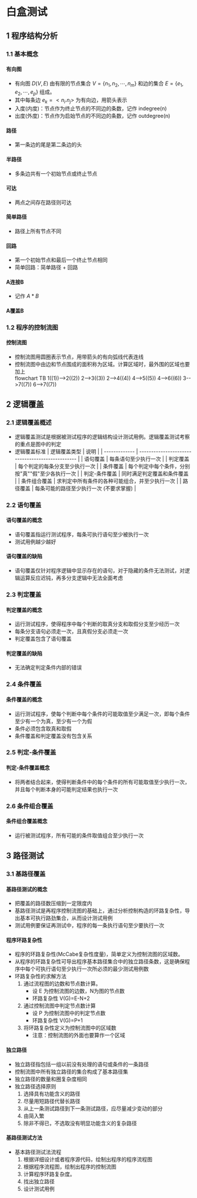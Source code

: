 <link rel=stylesheet href=style.css>

<h1> 白盒测试 </h1>
<h2> 1 程序结构分析 </h2>
<h3> 1.1 基本概念 </h3>
<h4> 有向图 </h4>

  - 有向图 $D(V,E)$ 由有限的节点集合 $V=\{n_1,n_2,\cdots, n_m\}$ 和边的集合 $E=\{e_1,e_2,\cdots,e_p\}$ 组成。
  - 其中每条边 $e_k=<n_i.n_j>$ 为有向边，用箭头表示
  - 入度(内度)：节点作为终止节点的不同边的条数，记作 indegree(n)
  - 出度(外度)：节点作为启始节点的不同边的条数，记作 outdegree(n)

<h4> 路径 </h4>

  - 第一条边的尾是第二条边的头

<h4> 半路径 </h4>

  - 多条边共有一个初始节点或终止节点

<h4> 可达 </h4>

  - 两点之间存在路径则可达

<h4> 简单路径 </h4>
 
  - 路径上所有节点不同

<h4> 回路 </h4>

  - 第一个初始节点和最后一个终止节点相同
  - 简单回路：简单路径 + 回路

<h4> A连接B </h4>

  - 记作 $A*B$

<h4> A覆盖B </h4>

<h3> 1.2 程序的控制流图 </h3>
<h4> 控制流图 </h4>

  - 控制流图用圆圈表示节点，用带箭头的有向弧线代表连线
  - 控制流图中由边和节点围成的面积称为区域。计算区域时，最外围的区域也要加上
    <div class=mermaid >
        flowchart TB
            1((1))-->2((2))
            2-->3((3))
            2-->4((4))
            4-->5((5))
            4-->6((6))
            3-->7((7))
            6-->7((7))
    </div>

<h2> 2 逻辑覆盖 </h2>
<h3> 2.1 逻辑覆盖概述 </h3>

  - 逻辑覆盖测试是根据被测试程序的逻辑结构设计测试用例。逻辑覆盖测试考察的重点是图中的判定
  - 逻辑覆盖标准
    | 逻辑覆盖类型  | 说明                                             |
    | ------------- | ------------------------------------------------ |
    | 语句覆盖      | 每条语句至少执行一次                             |
    | 判定覆盖      | 每个判定的每条分支至少执行一次                   |
    | 条件覆盖      | 每个判定中每个条件，分别按"真""假"至少各执行一次 |
    | 判定-条件覆盖 | 同时满足判定覆盖和条件覆盖                       |
    | 条件组合覆盖  | 求判定中所有条件的各种可能组合，并至少执行一次   |
    | 路径覆盖      | 每条可能的路径至少执行一次 (不要求掌握)          |

<h3> 2.2 语句覆盖 </h3>
<h4> 语句覆盖的概念 </h4>

  - 语句覆盖指运行测试程序，每条可执行语句至少被执行一次
  - 测试用例越少越好

<h4> 语句覆盖的缺陷 </h4>

  - 语句覆盖仅针对程序逻辑中显示存在的语句，对于隐藏的条件无法测试，对逻辑运算反应迟钝，再多分支逻辑中无法全面考虑

<h3> 2.3 判定覆盖 </h3>
<h4> 判定覆盖的概念 </h4>

  - 运行测试程序，使得程序中每个判断的取真分支和取假分支至少经历一次
  - 每条分支语句必须走一次，且真假分支必须走一次
  - 判定覆盖包含了语句覆盖

<h4> 判定覆盖的缺陷 </h4>

  - 无法确定判定条件内部的错误

<h3> 2.4 条件覆盖 </h3>
<h4> 条件覆盖的概念 </h4>

  - 运行测试程序，使每个判断中每个条件的可能取值至少满足一次，即每个条件至少有一个为真，至少有一个为假
  - 条件必须包含取真和取假
  - 条件覆盖和判定覆盖没有包含关系

<h3> 2.5 判定-条件覆盖 </h3>
<h4> 判定-条件覆盖概念 </h4>

  - 将两者结合起来，使得判断条件中的每个条件的所有可能取值至少执行一次，并且每个判断本身的可能判定结果也执行一次

<h3> 2.6 条件组合覆盖 </h3>
<h4> 条件组合覆盖概念 </h4>

  - 运行被测试程序，所有可能的条件取值组合至少执行一次

<h2> 3 路径测试 </h2>
<h3> 3.1 基路径覆盖 </h3>
<h4> 基路径测试的概念 </h4>

  - 把覆盖的路径数压缩到一定限度内
  - 基路径测试是再程序控制流图的基础上，通过分析控制构造的环路复杂性，导出基本可执行路劲集合，从而设计测试用例
  - 测试用例要保证再测试中，程序的每一条执行语句至少要执行一次

<h4> 程序环路复杂性 </h4>

  - 程序的环路复杂性(McCabe复杂性度量)，简单定义为<span class=imp>控制流图的区域数</span>。
  - 从程序的环路复杂性可导出程序基本路径集合中的独立路径条数，这是<span class=imp>确保程序中每个可执行语句至少执行一次所必须的最少测试用例数</span>
  - 环路复杂性的求解方法
    1. 通过流程图的边数和节点数计算。
       - 设 E 为控制流图的边数，N为图的节点数
       - 环路复杂性 V(G)=E-N+2
    2. 通过控制流图中判定节点数计算
       - 设 P 为控制流图中的判定节点数
       - 环路复杂性 V(G)=P+1
    3. 将环路复杂性定义为控制流图中的区域数
       - 注意：控制流图的外面也要算作一个区域

<h4> 独立路径 </h4>

  - 独立路径指包括一组以前没有处理的语句或条件的一条路径
  - 控制流图中所有独立路径的集合构成了基本路径集
  - 独立路径的数量和圈复杂度相同
  - 独立路径选择原则
    1. 选择具有功能含义的路径
    2. 尽量用短路径代替长路径
    3. 从上一条测试路径到下一条测试路径，应尽量减少变动的部分
    4. 由简入繁
    5. 除非不得已，不选取没有明显功能含义的复杂路径

<h4> 基路径测试方法 </h4>

  - 基本路径测试法流程
    1. 根据详细设计或者程序源代码，绘制出程序的程序流程图
    2. 根据程序流程图，绘制出程序的控制流图
    3. 计算程序环路复杂度。
    4. 找出独立路径
    5. 设计测试用例